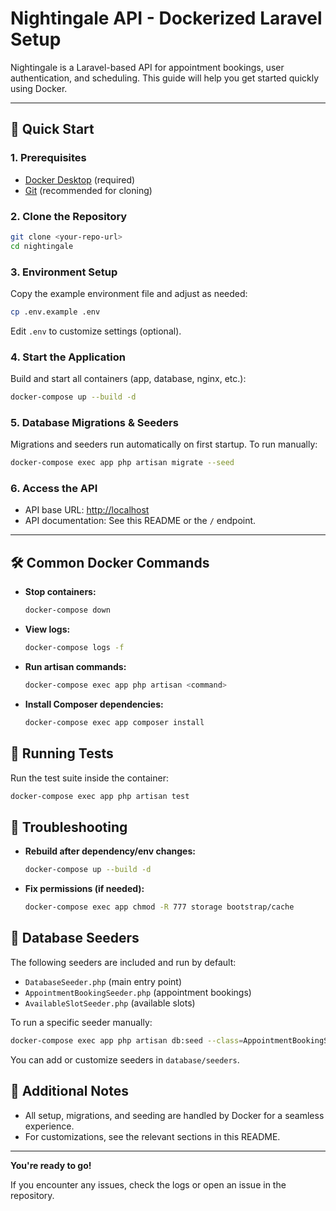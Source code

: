 # Nightingale API - Dockerized Laravel Setup

Nightingale is a Laravel-based API for appointment bookings, user authentication, and scheduling. This guide will help you get started quickly using Docker.

---

## 🚀 Quick Start

### 1. Prerequisites
- [Docker Desktop](https://www.docker.com/products/docker-desktop/) (required)
- [Git](https://git-scm.com/) (recommended for cloning)

### 2. Clone the Repository
```bash
git clone <your-repo-url>
cd nightingale
```

### 3. Environment Setup
Copy the example environment file and adjust as needed:
```bash
cp .env.example .env
```
Edit `.env` to customize settings (optional).

### 4. Start the Application
Build and start all containers (app, database, nginx, etc.):
```bash
docker-compose up --build -d
```

### 5. Database Migrations & Seeders
Migrations and seeders run automatically on first startup. To run manually:
```bash
docker-compose exec app php artisan migrate --seed
```

### 6. Access the API
- API base URL: [http://localhost](http://localhost)
- API documentation: See this README or the `/` endpoint.

---

## 🛠️ Common Docker Commands

- **Stop containers:**
  ```bash
  docker-compose down
  ```
- **View logs:**
  ```bash
  docker-compose logs -f
  ```
- **Run artisan commands:**
  ```bash
  docker-compose exec app php artisan <command>
  ```
- **Install Composer dependencies:**
  ```bash
  docker-compose exec app composer install
  ```

## 🧪 Running Tests
Run the test suite inside the container:
```bash
docker-compose exec app php artisan test
```

## 🐛 Troubleshooting

- **Rebuild after dependency/env changes:**
  ```bash
  docker-compose up --build -d
  ```
- **Fix permissions (if needed):**
  ```bash
  docker-compose exec app chmod -R 777 storage bootstrap/cache
  ```

## 🌱 Database Seeders

The following seeders are included and run by default:
- `DatabaseSeeder.php` (main entry point)
- `AppointmentBookingSeeder.php` (appointment bookings)
- `AvailableSlotSeeder.php` (available slots)

To run a specific seeder manually:
```bash
docker-compose exec app php artisan db:seed --class=AppointmentBookingSeeder
```
You can add or customize seeders in `database/seeders`.

## 📄 Additional Notes
- All setup, migrations, and seeding are handled by Docker for a seamless experience.
- For customizations, see the relevant sections in this README.

---

**You're ready to go!**

If you encounter any issues, check the logs or open an issue in the repository.
